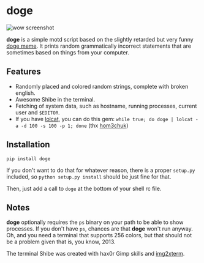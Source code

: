 doge
====

![wow screenshot](http://i.imgur.com/kBeMBRo.png)


**doge** is a simple motd script based on the slightly retarded but very funny
[doge meme][doge]. It prints random grammatically incorrect statements that are
sometimes based on things from your computer.

## Features

* Randomly placed and colored random strings, complete with broken english.
* Awesome Shibe in the terminal.
* Fetching of system data, such as hostname, running processes, current user
  and `$EDITOR`.
* If you have [lolcat][lolcat], you can do this gem:
  `while true; do doge | lolcat -a -d 100 -s 100 -p 1; done`
  (thx [hom3chuk][hom3chuk])

## Installation

`pip install doge`

If you don't want to do that for whatever reason, there is a proper `setup.py`
included, so `python setup.py install` should be just fine for that.

Then, just add a call to `doge` at the bottom of your shell rc file.

## Notes

**doge** optionally requires the `ps` binary on your path to be able to show
processes. If you don't have `ps`, chances are that **doge** won't run anyway.
Oh, and you need a terminal that supports 256 colors, but that should not be
a problem given that is, you know, 2013.

The terminal Shibe was created with hax0r Gimp skills and [img2xterm][i2x].

[doge]: http://knowyourmeme.com/memes/doge
[i2x]: https://github.com/rossy2401/img2xterm
[hom3chuk]: https://github.com/hom3chuk
[lolcat]: https://github.com/busyloop/lolcat
